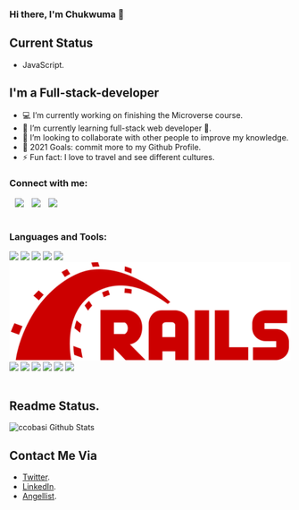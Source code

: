### Hi there, I'm Chukwuma 👋

## Current Status
 
- JavaScript.

## I'm a Full-stack-developer
- 💻 I’m currently working on finishing the Microverse course.
- 🌱 I’m currently learning full-stack web developer 🤣.
- 👯 I’m looking to collaborate with other people to improve my knowledge.
- 🥅 2021 Goals: commit more to my Github Profile.
- ⚡ Fun fact: I love to travel and see different  cultures.

### Connect with me:

<img src="https://img.icons8.com/fluent/48/000000/twitter.png" aligne="left"  style="margin-left:10px"/>
<img src="https://img.icons8.com/nolan/48/linkedin.png" aligne="left"  style="margin-left:10px"/>
<img src="https://img.icons8.com/nolan/48/angelist.png" aligne="left"  style="margin-left:10px"/></div>

<br />
<br />

### Languages and Tools:

<div>
<img src="https://img.icons8.com/nolan/48/github.png"/>
<img src="https://img.icons8.com/color/50/000000/html-5--v1.png"/>
<img src="https://img.icons8.com/color/48/000000/css3.png"/>
<img src="https://img.icons8.com/color/48/000000/ruby-programming-language.png"/>
<img src="https://img.icons8.com/color/48/000000/microsoft-sql-server.png"/>
<img src="rails.png"/>
<img src="https://img.icons8.com/color/48/000000/javascript.png"/>
<img src="https://img.icons8.com/dusk/48/000000/webpack.png"/>
<img src="https://img.icons8.com/nolan/48/react-native.png"/>
<img src="https://img.icons8.com/color/48/000000/redux.png"/>
<img src="https://www.google.com/imgres?imgurl=https%3A%2F%2Fcdn.icon-icons.com%2Ficons2%2F112%2FPNG%2F512%2Fpython_18894.png&imgrefurl=https%3A%2F%2Ficon-icons.com%2Ficon%2Fpython%2F17802&tbnid=o2gaWCWjP9WiRM&vet=12ahUKEwjG6JuPucnxAhVO0RoKHbX6DAEQMygAegUIARDMAQ..i&docid=SvpH9ARwYi1qUM&w=512&h=512&q=python%20icon&client=avast-a-1&ved=2ahUKEwjG6JuPucnxAhVO0RoKHbX6DAEQMygAegUIARDMAQ"/>
<img src="https://www.google.com/url?sa=i&url=https%3A%2F%2Fwww.pngegg.com%2Fen%2Fpng-dylfo&psig=AOvVaw217qwTvZJntFs6X8Q5kdMX&ust=1625489331718000&source=images&cd=vfe&ved=0CAoQjRxqFwoTCOjeoem5yfECFQAAAAAdAAAAABAJ"/>
</div>



<br/>

## Readme Status. 

<img  alt="ccobasi Github Stats" src="https://github-readme-stats.vercel.app/api?username=ccobasi&count_private=true"/>

<br />


## Contact Me Via

 - [Twitter](https://twitter.com/obasichux).
 - [LinkedIn](https://www.linkedin.com/in/chukwuma-obasi/).
 - [Angellist](https://angel.co/u/chukwuma-obasi).

